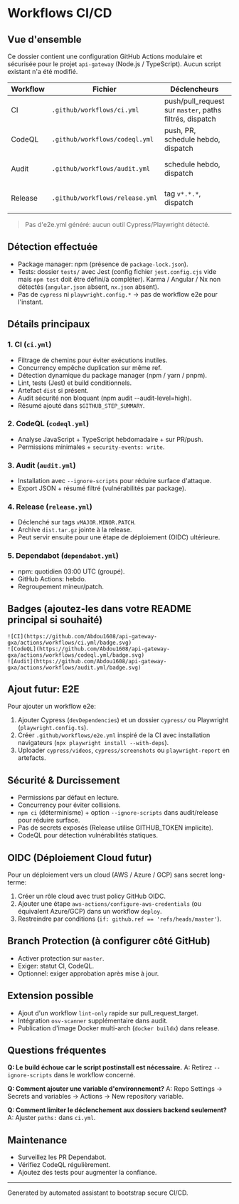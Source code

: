 # Workflows CI/CD

## Vue d'ensemble

Ce dossier contient une configuration GitHub Actions modulaire et sécurisée pour le projet `api-gateway` (Node.js / TypeScript). Aucun script existant n'a été modifié.

| Workflow | Fichier | Déclencheurs | Objectif | Permissions |
|----------|---------|--------------|----------|-------------|
| CI | `.github/workflows/ci.yml` | push/pull_request sur `master`, paths filtrés, dispatch | Install, lint, tests, build, artefacts | contents:read, pull-requests:read |
| CodeQL | `.github/workflows/codeql.yml` | push, PR, schedule hebdo, dispatch | Analyse sécurité statique | contents:read, security-events:write |
| Audit | `.github/workflows/audit.yml` | schedule hebdo, dispatch | Audit dépendances (npm audit) | contents:read |
| Release | `.github/workflows/release.yml` | tag `v*.*.*`, dispatch | Build prod + release GitHub | contents:write |

> Pas d'e2e.yml généré: aucun outil Cypress/Playwright détecté.

## Détection effectuée
- Package manager: npm (présence de `package-lock.json`).
- Tests: dossier `tests/` avec Jest (config fichier `jest.config.cjs` vide mais `npm test` doit être défini/à compléter). Karma / Angular / Nx non détectés (`angular.json` absent, `nx.json` absent).
- Pas de `cypress` ni `playwright.config.*` → pas de workflow e2e pour l'instant.

## Détails principaux
### 1. CI (`ci.yml`)
- Filtrage de chemins pour éviter exécutions inutiles.
- Concurrency empêche duplication sur même ref.
- Détection dynamique du package manager (npm / yarn / pnpm).
- Lint, tests (Jest) et build conditionnels.
- Artefact `dist` si présent.
- Audit sécurité non bloquant (npm audit --audit-level=high).
- Résumé ajouté dans `$GITHUB_STEP_SUMMARY`.

### 2. CodeQL (`codeql.yml`)
- Analyse JavaScript + TypeScript hebdomadaire + sur PR/push.
- Permissions minimales + `security-events: write`.

### 3. Audit (`audit.yml`)
- Installation avec `--ignore-scripts` pour réduire surface d'attaque.
- Export JSON + résumé filtré (vulnérabilités par package).

### 4. Release (`release.yml`)
- Déclenché sur tags `vMAJOR.MINOR.PATCH`.
- Archive `dist.tar.gz` jointe à la release.
- Peut servir ensuite pour une étape de déploiement (OIDC) ultérieure.

### 5. Dependabot (`dependabot.yml`)
- npm: quotidien 03:00 UTC (groupé).
- GitHub Actions: hebdo.
- Regroupement mineur/patch.

## Badges (ajoutez-les dans votre README principal si souhaité)

```
![CI](https://github.com/Abdou1608/api-gateway-gxa/actions/workflows/ci.yml/badge.svg)
![CodeQL](https://github.com/Abdou1608/api-gateway-gxa/actions/workflows/codeql.yml/badge.svg)
![Audit](https://github.com/Abdou1608/api-gateway-gxa/actions/workflows/audit.yml/badge.svg)
```

## Ajout futur: E2E
Pour ajouter un workflow e2e:
1. Ajouter Cypress (`devDependencies`) et un dossier `cypress/` ou Playwright (`playwright.config.ts`).
2. Créer `.github/workflows/e2e.yml` inspiré de la CI avec installation navigateurs (`npx playwright install --with-deps`).
3. Uploader `cypress/videos`, `cypress/screenshots` ou `playwright-report` en artefacts.

## Sécurité & Durcissement
- Permissions par défaut en lecture.
- Concurrency pour éviter collisions.
- `npm ci` (déterminisme) + option `--ignore-scripts` dans audit/release pour réduire surface.
- Pas de secrets exposés (Release utilise GITHUB_TOKEN implicite).
- CodeQL pour détection vulnérabilités statiques.

## OIDC (Déploiement Cloud futur)
Pour un déploiement vers un cloud (AWS / Azure / GCP) sans secret long-terme:
1. Créer un rôle cloud avec trust policy GitHub OIDC.
2. Ajouter une étape `aws-actions/configure-aws-credentials` (ou équivalent Azure/GCP) dans un workflow `deploy`.
3. Restreindre par conditions (`if: github.ref == 'refs/heads/master'`).

## Branch Protection (à configurer côté GitHub)
- Activer protection sur `master`.
- Exiger: statut CI, CodeQL.
- Optionnel: exiger approbation après mise à jour.

## Extension possible
- Ajout d'un workflow `lint-only` rapide sur pull_request_target.
- Intégration `osv-scanner` supplémentaire dans audit.
- Publication d'image Docker multi-arch (`docker buildx`) dans release.

## Questions fréquentes
**Q: Le build échoue car le script postinstall est nécessaire.**
A: Retirez `--ignore-scripts` dans le workflow concerné.

**Q: Comment ajouter une variable d'environnement?**
A: Repo Settings → Secrets and variables → Actions → New repository variable.

**Q: Comment limiter le déclenchement aux dossiers backend seulement?**
A: Ajuster `paths:` dans `ci.yml`.

## Maintenance
- Surveillez les PR Dependabot.
- Vérifiez CodeQL régulièrement.
- Ajoutez des tests pour augmenter la confiance.

---
Generated by automated assistant to bootstrap secure CI/CD.
